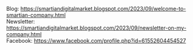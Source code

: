 Blog: https://smartiandigitalmarket.blogspot.com/2023/09/welcome-to-smartian-company.html  
Newsletter: https://smartiandigitalmarket.blogspot.com/2023/09/newsletter-on-my-company.html  
Facebook: https://www.facebook.com/profile.php?id=61552604454527
